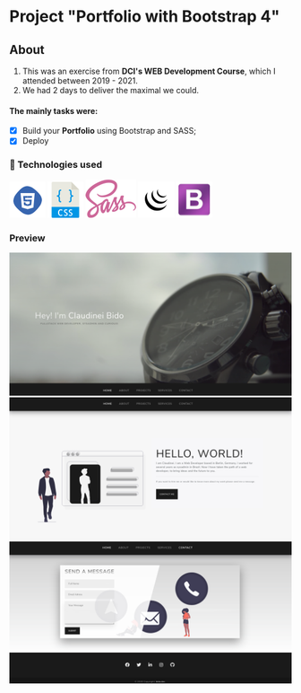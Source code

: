 # Project "Portfolio with Bootstrap 4"

## About
1. This was an exercise from **DCI's WEB Development Course**, which I attended between 2019 - 2021. 
2. We had 2 days to deliver the maximal we could.

#### The mainly tasks were: 
- [x] Build your **Portfolio** using Bootstrap and SASS;
- [x] Deploy

### 🚀 Technologies used
![html](./doc/img/html.png)
![css](./doc/img/css.png)
![Sass](./doc/img/sass.png)
![JQuery](./doc/img/jquery.png)
![Bootstrap](./doc/img/bs.png)

### Preview
![landpage](./doc/img/land-page.png)
![about](./doc/img/about.png)
![contact](./doc/img/contact-form.png)